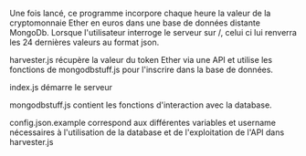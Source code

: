 Une fois lancé, ce programme incorpore chaque heure la valeur de la cryptomonnaie Ether en euros dans une base de données distante
MongoDb. Lorsque l'utilisateur interroge le serveur sur /, celui ci lui renverra les 24 dernières valeurs au format json.



harvester.js récupère la valeur du token Ether via une API et utilise les fonctions de mongodbstuff.js pour l'inscrire dans la base de données.

index.js démarre le serveur

mongodbstuff.js contient les fonctions d'interaction avec la database.

config.json.example correspond aux différentes variables et username nécessaires à l'utilisation de la database et de l'exploitation de l'API dans harvester.js





